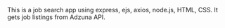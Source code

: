 This is a job search app using express, ejs, axios, node.js, HTML, CSS.
It gets job listings from Adzuna API.
